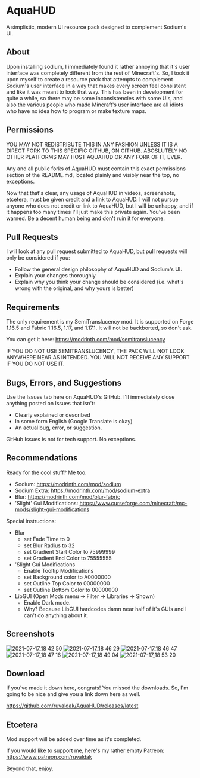 # AquaHUD
A simplistic, modern UI resource pack designed to complement Sodium's UI.

## About
Upon installing sodium, I immediately found it rather annoying that it's user interface was completely different from the rest of Minecraft's. So, I took it upon myself to create a resource pack that attempts to complement Sodium's user interface in a way that makes every screen feel consistent and like it was meant to look that way. This has been in development for quite a while, so there may be some inconsistencies with some UIs, and also the various people who made Mincraft's user interface are all idiots who have no idea how to program or make texture maps.

## Permissions
YOU MAY NOT REDISTRIBUTE THIS IN ANY FASHION UNLESS IT IS A DIRECT FORK TO THIS SPECIFIC GITHUB, ON GITHUB. ABOSLUTELY NO OTHER PLATFORMS MAY HOST AQUAHUD OR ANY FORK OF IT, EVER.

Any and all public forks of AquaHUD must contain this exact permissions section of the README.md, located plainly and visibly near the top, no exceptions.

Now that that's clear, any usage of AquaHUD in videos, screenshots, etcetera, must be given credit and a link to AquaHUD. I will not pursue anyone who does not credit or link to AquaHUD, but I will be unhappy, and if it happens too many times I'll just make this private again. You've been warned. Be a decent human being and don't ruin it for everyone.

## Pull Requests
I will look at any pull request submitted to AquaHUD, but pull requests will only be considered if you:
 * Follow the general design philosophy of AquaHUD and Sodium's UI.
 * Explain your changes thoroughly
 * Explain why you think your change should be considered (i.e. what's wrong with the original, and why yours is better)

## Requirements
The only requirement is my SemiTranslucency mod. It is supported on Forge 1.16.5 and Fabric 1.16.5, 1.17, and 1.17.1. It will not be backborted, so don't ask.

You can get it here: https://modrinth.com/mod/semitranslucency

IF YOU DO NOT USE SEMITRANSLUCENCY, THE PACK WILL NOT LOOK ANYWHERE NEAR AS INTENDED. YOU WILL NOT RECEIVE ANY SUPPORT IF YOU DO NOT USE IT.

## Bugs, Errors, and Suggestions
Use the Issues tab here on AquaHUD's GitHub. I'll immediately close anything posted on Issues that isn't:
 * Clearly explained or described
 * In some form English (Google Translate is okay)
 * An actual bug, error, or suggestion.

GitHub Issues is not for tech support. No exceptions.

## Recommendations
Ready for the cool stuff? Me too.

 * Sodium: https://modrinth.com/mod/sodium
 * Sodium Extra: https://modrinth.com/mod/sodium-extra
 * Blur: https://modrinth.com/mod/blur-fabric
 * 'Slight' Gui Modifications: https://www.curseforge.com/minecraft/mc-mods/slight-gui-modifications

Special instructions:

 * Blur
      * set Fade Time to 0
      * set Blur Radius to 32
      * set Gradient Start Color to 75999999
      * set Gradient End Color to 75555555
 * 'Slight Gui Modifications
      * Enable Tooltip Modifications
      * set Background color to A0000000
      * set Outline Top Color to 00000000
      * set Outline Bottom Color to 00000000
 * LibGUI (Open Mods menu -> Filter -> Libraries -> Shown)
      * Enable Dark mode.
      * Why? Because LibGUI hardcodes damn near half of it's GUIs and I can't do anything about it.

## Screenshots

![2021-07-17_18 42 50](https://user-images.githubusercontent.com/15901769/126051017-7c89a89c-d10f-41aa-9a10-f6d963b244f8.png)
![2021-07-17_18 46 29](https://user-images.githubusercontent.com/15901769/126050951-7fe5d122-4a8e-44aa-860e-917523a2097c.png)
![2021-07-17_18 46 47](https://user-images.githubusercontent.com/15901769/126050957-6cee5df5-130f-4153-8148-ccb7e94390b4.png)
![2021-07-17_18 47 16](https://user-images.githubusercontent.com/15901769/126050958-3b9e41b8-48de-4ef0-b3f1-5d7f6c75cf86.png)
![2021-07-17_18 49 04](https://user-images.githubusercontent.com/15901769/126050959-95de22a4-2ec4-47b6-85bb-d6edfe28d453.png)
![2021-07-17_18 53 20](https://user-images.githubusercontent.com/15901769/126051002-28e5ff1b-6a3f-47b4-af73-f8bb62cc35e4.png)

## Download
If you've made it down here, congrats! You missed the downloads. So, I'm going to be nice and give you a link down here as well.

https://github.com/ruvaldak/AquaHUD/releases/latest

## Etcetera

Mod support will be added over time as it's completed.

If you would like to support me, here's my rather empty Patreon: https://www.patreon.com/ruvaldak

Beyond that, enjoy.
